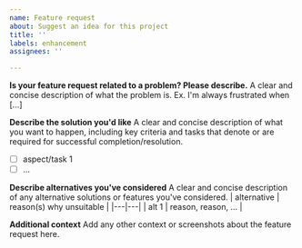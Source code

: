```yaml
---
name: Feature request
about: Suggest an idea for this project
title: ''
labels: enhancement
assignees: ''

---
```


**Is your feature request related to a problem? Please describe.**
A clear and concise description of what the problem is. Ex. I'm always frustrated when [...]

**Describe the solution you'd like**
A clear and concise description of what you want to happen, including key criteria and tasks that denote or are required for successful completion/resolution.
- [ ] aspect/task 1
- [ ] ...

**Describe alternatives you've considered**
A clear and concise description of any alternative solutions or features you've considered.
| alternative | reason(s) why unsuitable |
|---|---|
| alt 1 | reason, reason, ... |

**Additional context**
Add any other context or screenshots about the feature request here.
